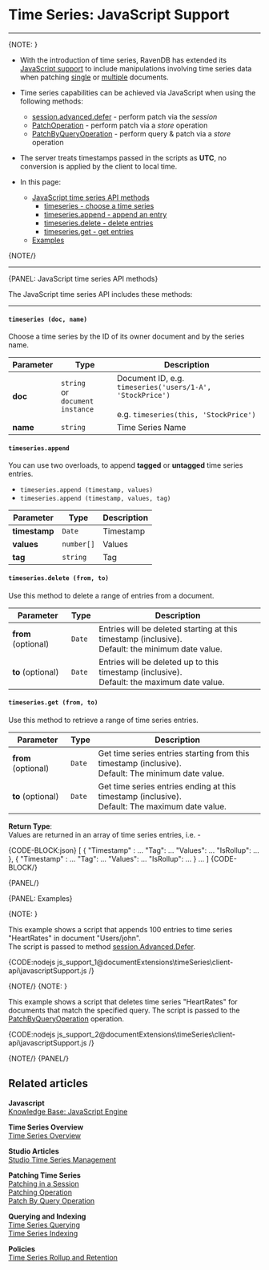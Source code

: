 ﻿# Time Series: JavaScript Support
---

{NOTE: }

* With the introduction of time series, RavenDB has extended its [JavaScript support](../../../server/kb/JavaScript-engine)
  to include manipulations involving time series data when patching [single](../../../client-api/operations/patching/single-document#patching-how-to-perform-single-document-patch-operations)
  or [multiple](../../../client-api/operations/patching/set-based) documents.

* Time series capabilities can be achieved via JavaScript when using the following methods:
  * [session.advanced.defer](../../../document-extensions/timeseries/client-api/session/patch) - perform patch via the _session_
  * [PatchOperation](../../../document-extensions/timeseries/client-api/operations/patch#patchoperation) - perform patch via a _store_ operation
  * [PatchByQueryOperation](../../../document-extensions/timeseries/client-api/operations/patch#patchbyqueryoperation) - perform query & patch via a _store_ operation

* The server treats timestamps passed in the scripts as **UTC**, no conversion is applied by the client to local time.

* In this page:  
  * [JavaScript time series API methods](../../../document-extensions/timeseries/client-api/javascript-support#javascript-time-series-api-methods)  
     * [timeseries - choose a time series](../../../document-extensions/timeseries/client-api/javascript-support#section)  
     * [timeseries.append - append an entry](../../../document-extensions/timeseries/client-api/javascript-support#section-1)  
     * [timeseries.delete - delete entries](../../../document-extensions/timeseries/client-api/javascript-support#section-2)  
     * [timeseries.get - get entries](../../../document-extensions/timeseries/client-api/javascript-support#section-3)  
  * [Examples](../../../document-extensions/timeseries/client-api/javascript-support#examples)  

{NOTE/}

---

{PANEL: JavaScript time series API methods}

The JavaScript time series API includes these methods:  

---

#### `timeseries (doc, name)`  

Choose a time series by the ID of its owner document and by the series name.  

| Parameter | Type                                      | Description                                                                                              |
|-----------|-------------------------------------------|----------------------------------------------------------------------------------------------------------|
| **doc**   | `string` <br> or <br> `document instance` | Document ID, e.g. `timeseries('users/1-A', 'StockPrice')` <br><br> e.g. `timeseries(this, 'StockPrice')` |
| **name**  | `string`                                  | Time Series Name                                                                                         |

#### `timeseries.append`  

You can use two overloads, to append **tagged** or **untagged** time series entries.

* `timeseries.append (timestamp, values)`     
* `timeseries.append (timestamp, values, tag)`

| Parameter     | Type       | Description  |
|---------------|------------|--------------|
| **timestamp** | `Date`     | Timestamp    |
| **values**    | `number[]` | Values       |
| **tag**       | `string`   | Tag          |

#### `timeseries.delete (from, to)`  

Use this method to delete a range of entries from a document.  

| Parameter           | Type     | Description                                                                                         |
|---------------------|----------|-----------------------------------------------------------------------------------------------------|
| **from** (optional) | `Date`   | Entries will be deleted starting at this timestamp (inclusive).<br>Default: the minimum date value. |
| **to** (optional)   | `Date`   | Entries will be deleted up to this timestamp (inclusive).<br>Default: the maximum date value.       |

#### `timeseries.get (from, to)`  

Use this method to retrieve a range of time series entries.  

| Parameter           | Type     | Description                                                                                            |
|---------------------|----------|--------------------------------------------------------------------------------------------------------|
| **from** (optional) | `Date`   | Get time series entries starting from this timestamp (inclusive).<br> Default: The minimum date value. |
| **to** (optional)   | `Date`   | Get time series entries ending at this timestamp (inclusive).<br> Default: The maximum date value.     |

**Return Type**:  
Values are returned in an array of time series entries, i.e. -

{CODE-BLOCK:json}
[
	{
		"Timestamp" : ...
		"Tag": ...
		"Values": ...
		"IsRollup": ...
	},
	{
		"Timestamp" : ...
		"Tag": ...
		"Values": ...
		"IsRollup": ...
	}
	...
]
{CODE-BLOCK/}

{PANEL/}

{PANEL: Examples}

{NOTE: }

This example shows a script that appends 100 entries to time series "HeartRates" in document "Users/john".  
The script is passed to method [session.Advanced.Defer](../../../document-extensions/timeseries/client-api/session/patch).

{CODE:nodejs js_support_1@documentExtensions\timeSeries\client-api\javascriptSupport.js /}

{NOTE/}
{NOTE: }

This example shows a script that deletes time series "HeartRates" for documents that match the specified query.
The script is passed to the [PatchByQueryOperation](../../../document-extensions/timeseries/client-api/operations/patch#patchbyqueryoperation)  operation.
  
{CODE:nodejs js_support_2@documentExtensions\timeSeries\client-api\javascriptSupport.js /}

{NOTE/}
{PANEL/}

## Related articles

**Javascript**  
[Knowledge Base: JavaScript Engine](../../../server/kb/javascript-engine)  

**Time Series Overview**  
[Time Series Overview](../../../document-extensions/timeseries/overview)  

**Studio Articles**  
[Studio Time Series Management](../../../studio/database/document-extensions/time-series)  

**Patching Time Series**  
[Patching in a Session](../../../document-extensions/timeseries/client-api/session/patch)  
[Patching Operation](../../../document-extensions/timeseries/client-api/operations/patch#patchoperation)  
[Patch By Query Operation](../../../document-extensions/timeseries/client-api/operations/patch#patchbyqueryoperation)  

**Querying and Indexing**  
[Time Series Querying](../../../document-extensions/timeseries/querying/overview-and-syntax)  
[Time Series Indexing](../../../document-extensions/timeseries/indexing)  

**Policies**  
[Time Series Rollup and Retention](../../../document-extensions/timeseries/rollup-and-retention)  
